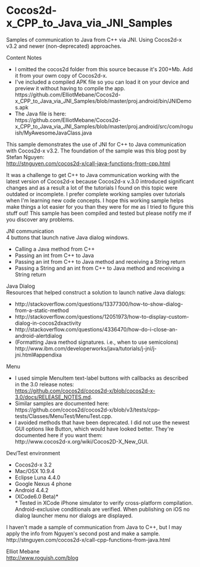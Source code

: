 Cocos2d-x_CPP_to_Java_via_JNI_Samples
=====================================

Samples of communication to Java from C++ via JNI. Using Cocos2d-x v3.2 and newer (non-deprecated) approaches. 

Content Notes
<ul>
<li>I omitted the cocos2d folder from this source because it's 200+Mb. Add it from your owm copy of Cocos2d-x.</li> 
<li>I've included a compiled APK file so you can load it on your device and preview it without having to compile the app.<br/>
https://github.com/ElliotMebane/Cocos2d-x_CPP_to_Java_via_JNI_Samples/blob/master/proj.android/bin/JNIDemos.apk</li>
<li>The Java file is here: <br/>
https://github.com/ElliotMebane/Cocos2d-x_CPP_to_Java_via_JNI_Samples/blob/master/proj.android/src/com/roguish/MyAwesomeJavaClass.java</li>
</ul>

This sample demonstrates the use of JNI for C++ to Java communication with Cocos2d-x v3.2. The foundation of the sample was this blog post by Stefan Nguyen:<br/>
http://stnguyen.com/cocos2d-x/call-java-functions-from-cpp.html

It was a challenge to get C++ to Java communication working with the latest version of Cocos2d-x because Cocos2d-x v.3.0 introduced significant changes and as a result a lot of the tutorials I found on this topic were outdated or incomplete. I prefer complete working samples over tutorials when I'm learning new code concepts. I hope this working sample helps make things a lot easier for you than they were for me as I tried to figure this stuff out! This sample has been compiled and tested but please notify me if you discover any problems. 

JNI communication<br/>
4 buttons that launch native Java dialog windows.
<ul>
<li>Calling a Java method from C++</li>
<li>Passing an int from C++ to Java</li>
<li>Passing an int from C++ to Java method and receiving a String return</li>
<li>Passing a String and an int from C++ to Java method and receiving a String return</li>
</ul>

Java Dialog<br/>
Resources that helped construct a solution to launch native Java dialogs:
<ul>
<li>http://stackoverflow.com/questions/13377300/how-to-show-dialog-from-a-static-method</li>
<li>http://stackoverflow.com/questions/12051973/how-to-display-custom-dialog-in-cocos2dxactivity</li>
<li>http://stackoverflow.com/questions/4336470/how-do-i-close-an-android-alertdialog</li>
<li>(Formatting Java method signatures. i.e., when to use semicolons) http://www.ibm.com/developerworks/java/tutorials/j-jni/j-jni.html#appendixa</li>
</ul>

Menu<br/>
<ul>
<li>I used simple MenuItem text-label buttons with callbacks as described in the 3.0 release notes:<br/>
<a href="https://github.com/cocos2d/cocos2d-x/blob/cocos2d-x-3.0/docs/RELEASE_NOTES.md">https://github.com/cocos2d/cocos2d-x/blob/cocos2d-x-3.0/docs/RELEASE_NOTES.md</a>.</li>
<li>Similar samples are documented here:<br/> https://github.com/cocos2d/cocos2d-x/blob/v3/tests/cpp-tests/Classes/MenuTest/MenuTest.cpp.</li>
<li>I avoided methods that have been deprecated. I did not use the newest GUI options like Button, which would have looked better. They're documented here if you want them: <br/>
http://www.cocos2d-x.org/wiki/Cocos2D-X_New_GUI.</li>
</ul>

Dev/Test environment
<ul>
<li>Cocos2d-x 3.2</li>
<li>Mac/OSX 10.9.4</li>
<li>Eclipse Luna 4.4.0</li>
<li>Google Nexus 4 phone</li>
<li>Android 4.4.2</li>
<li>(XCode6.0 Beta)*<br/>
* Tested in XCode iPhone simulator to verify cross-platform compilation. Android-exclusive conditionals are verified. When publishing on iOS no dialog launcher menu nor dialogs are displayed.</li>
</ul>
I haven't made a sample of communication from Java to C++, but I may apply the info from Nguyen's second post and make a sample. <br/>
http://stnguyen.com/cocos2d-x/call-cpp-functions-from-java.html

Elliot Mebane<br/>
http://www.roguish.com/blog
